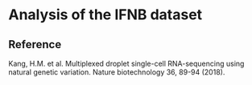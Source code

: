 # Analysis of the IFNB dataset


## Reference
Kang, H.M. et al. Multiplexed droplet single-cell RNA-sequencing using natural genetic variation. Nature biotechnology 36, 89-94 (2018).
